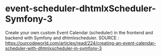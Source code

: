 # event-scheduler-dhtmlxScheduler-Symfony-3
Create your own custom Event Calendar (scheduler) in the frontend and backend with Symfony and dhtmlxscheduler.
SOURCE : https://ourcodeworld.com/articles/read/224/creating-an-event-calendar-scheduler-with-dhtmlxscheduler-in-symfony-3
